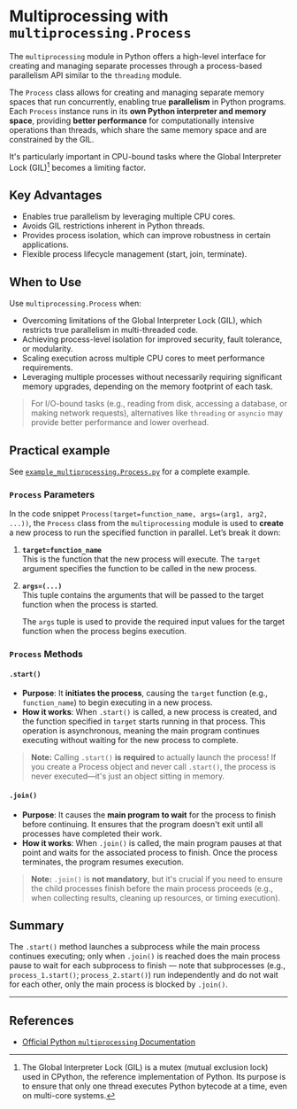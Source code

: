 # Multiprocessing with `multiprocessing.Process`

The `multiprocessing` module in Python offers a high-level interface for creating and managing separate processes through a process-based parallelism API similar to the `threading` module. 

The `Process` class allows for creating and managing separate memory spaces that run concurrently, enabling true **parallelism** in Python programs. Each `Process` instance runs in its **own Python interpreter and memory space**, providing **better performance** for computationally intensive operations than threads, which share the same memory space and are constrained by the GIL.

It's particularly important in CPU-bound tasks where the Global Interpreter Lock (GIL)[^1] becomes a limiting factor. 

> [^1]: The Global Interpreter Lock (GIL) is a mutex (mutual exclusion lock) used in CPython, the reference implementation of Python. Its purpose is to ensure that only one thread executes Python bytecode at a time, even on multi-core systems.

## Key Advantages

- Enables true parallelism by leveraging multiple CPU cores.
- Avoids GIL restrictions inherent in Python threads.
- Provides process isolation, which can improve robustness in certain applications.
- Flexible process lifecycle management (start, join, terminate).

## When to Use

Use `multiprocessing.Process` when:

- Overcoming limitations of the Global Interpreter Lock (GIL), which restricts true parallelism in multi-threaded code.
- Achieving process-level isolation for improved security, fault tolerance, or modularity.
- Scaling execution across multiple CPU cores to meet performance requirements.
- Leveraging multiple processes without necessarily requiring significant memory upgrades, depending on the memory footprint of each task.

> For I/O-bound tasks (e.g., reading from disk, accessing a database, or making network requests), alternatives like `threading` or `asyncio` may provide better performance and lower overhead.

## Practical example

See [`example_multiprocessing.Process.py`](./example_multiprocessing.Process.py) for a complete example.

### `Process` Parameters

In the code snippet `Process(target=function_name, args=(arg1, arg2, ...))`, the `Process` class from the `multiprocessing` module is used to **create** a new process to run the specified function in parallel. Let’s break it down:

1. **`target=function_name`**  
   This is the function that the new process will execute. The `target` argument specifies the function to be called in the new process.

2. **`args=(...)`**  
   This tuple contains the arguments that will be passed to the target function when the process is started.

   The `args` tuple is used to provide the required input values for the target function when the process begins execution.

### `Process` Methods
#### `.start()`

- **Purpose**: It **initiates the process**, causing the `target` function (e.g., `function_name`) to begin executing in a new process.
- **How it works**: When `.start()` is called, a new process is created, and the function specified in `target` starts running in that process. This operation is asynchronous, meaning the main program continues executing without waiting for the new process to complete.
> **Note:** Calling `.start()` **is required** to actually launch the process! If you create a Process object and never call `.start()`, the process is never executed—it's just an object sitting in memory.

#### `.join()` 

- **Purpose**: It causes the **main program to wait** for the process to finish before continuing. It ensures that the program doesn't exit until all processes have completed their work.
- **How it works**: When `.join()` is called, the main program pauses at that point and waits for the associated process to finish. Once the process terminates, the program resumes execution.
> **Note:** `.join()` is **not mandatory**, but it's crucial if you need to ensure the child processes finish before the main process proceeds (e.g., when collecting results, cleaning up resources, or timing execution).

## Summary
The `.start()` method launches a subprocess while the main process continues executing; only when `.join()` is reached does the main process pause to wait for each subprocess to finish — note that subprocesses (e.g., `process_1.start()`; `process_2.start()`) run independently and do not wait for each other, only the main process is blocked by `.join()`.

---

## References

- [Official Python `multiprocessing` Documentation](https://docs.python.org/3/library/multiprocessing.html)
